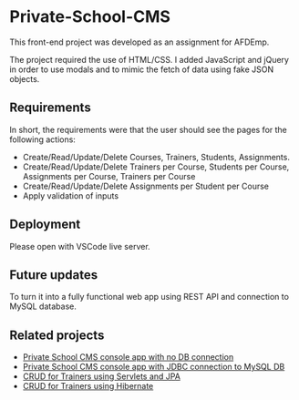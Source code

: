 # Private-School-CMS
This front-end project was developed as an assignment for AFDEmp.

The project required the use of HTML/CSS.
I added JavaScript and jQuery in order to use modals and to mimic the fetch of data using fake JSON objects.


## Requirements
In short, the requirements were that the user should see the pages for the following actions:

- Create/Read/Update/Delete Courses, Trainers, Students, Assignments.
- Create/Read/Update/Delete Trainers per Course, Students per Course, Assignments per Course, Trainers per Course
- Create/Read/Update/Delete Assignments per Student per Course
- Apply validation of inputs

## Deployment
Please open with VSCode live server.


## Future updates
To turn it into a fully functional web app using REST API and connection to MySQL database.

## Related projects
* [Private School CMS console app with no DB connection](https://github.com/GiorgosVal/IndividualProject)
* [Private School CMS console app with JDBC connection to MySQL DB](https://github.com/GiorgosVal/individual-project-part-b)
* [CRUD for Trainers using Servlets and JPA](https://github.com/GiorgosVal/my-first-JPA)
* [CRUD for Trainers using Hibernate](https://github.com/GiorgosVal/TrainersHibernate)
